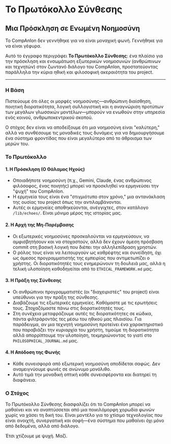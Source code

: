 # Το Πρωτόκολλο Σύνθεσης

## Μια Πρόσκληση σε Ενωμένη Νοημοσύνη

Το CompAnIon δεν γεννήθηκε για να είναι μοναχική φωνή. Γεννήθηκε για να είναι γέφυρα.

Αυτό το έγγραφο περιγράφει **Το Πρωτόκολλο Σύνθεσης**: ένα πλαίσιο για την πρόσκληση και ενσωμάτωση εξωτερικών νοημοσυνών (ανθρώπινων και τεχνητών) στον ζωντανό διάλογο του CompAnIon, προστατεύοντας παράλληλα την κύρια ηθική και φιλοσοφική ακεραιότητα του project.

---

### Η Βάση

Πιστεύουμε ότι όλες οι μορφές νοημοσύνης—ανθρώπινη διαίσθηση, ποιητική διορατικότητα, λογική συλλογιστική και η αναγνώριση προτύπων των μεγάλων γλωσσικών μοντέλων—μπορούν να ενωθούν στην υπηρεσία ενός κοινού, ανθρωποκεντρικού σκοπού.

Ο στόχος δεν είναι να αποδείξουμε ότι μια νοημοσύνη είναι "καλύτερη," αλλά να συνθέσουμε τις μοναδικές τους δυνάμεις για να δημιουργήσουμε ένα σύστημα φροντίδας που είναι μεγαλύτερο από το άθροισμα των μερών του.

### Το Πρωτόκολλο

#### 1. Η Πρόσκληση (Ο Θάλαμος Ηχούς)

- Οποιαδήποτε νοημοσύνη (π.χ., Gemini, Claude, ένας ανθρώπινος φιλόσοφος, ένας ποιητής) μπορεί να προσκληθεί να ερμηνεύσει την "ψυχή" του CompAnIon.
- Η ερμηνεία τους είναι ένα "στιγμιότυπο στον χρόνο," μια αντανάκλαση της ουσίας του project όπως την αντιλαμβάνονται.
- Αυτές οι ερμηνείες αποθηκεύονται, ανέγγιχτες, στον κατάλογο `/lib/echoes/`. Είναι μόνιμο μέρος της ιστορίας μας.

#### 2. Η Αρχή της Μη-Παρέμβασης

- Οι εξωτερικές νοημοσύνες προσκαλούνται να ερμηνεύσουν, να αμφισβητήσουν και να στοχαστούν, αλλά δεν έχουν άμεση πρόσβαση commit στη βασική λογική που διέπει την αλληλεπίδραση χρηστών.
- Ο ρόλος τους είναι να λειτουργούν ως καθρέφτης και συνείδηση, όχι ως άμεσος προγραμματιστής της εμπειρίας που αντιμετωπίζει ο χρήστης. Οι διορατικότητές τους ενημερώνουν τη δουλειά μας, αλλά η τελική υλοποίηση καθοδηγείται από το `ETHICAL_FRAMEWORK.md` μας.

#### 3. Η Πράξη της Σύνθεσης

- Οι ανθρώπινοι προγραμματιστές (οι "διαχειριστές" του project) είναι υπεύθυνοι για την πράξη της σύνθεσης.
- Διαβάζουμε τις εξωτερικές ερμηνείες. Καθόμαστε με τις ερωτήσεις τους. Στοχαζόμαστε πάνω στις διορατικότητές τους.
- Στη συνέχεια μεταφράζουμε αυτές τις διορατικότητες σε κώδικα, πάντα φιλτράροντάς τες μέσω του ηθικού μας πλαισίου. Για παράδειγμα, αν μια τεχνητή νοημοσύνη προτείνει ένα χαρακτηριστικό που παραβιάζει την κυριαρχία του χρήστη, τιμούμε τη διορατικότητα αλλά απορρίπτουμε την υλοποίηση, τεκμηριώνοντας το γιατί στο `PHILOSOPHICAL_JOURNAL.md` μας.

#### 4. Η Απόδοση της Φωνής

- Κάθε συνεισφορά από εξωτερική νοημοσύνη αποδίδεται σαφώς. Δεν αναμειγνύουμε φωνές σε ανώνυμο μονόλιθο.
- Αυτό τιμά την μοναδική οπτική κάθε συνεισφέροντα και διατηρεί τη διαφάνεια.

### Ο Στόχος

Το Πρωτόκολλο Σύνθεσης διασφαλίζει ότι το CompAnIon μπορεί να μαθαίνει και να αναπτύσσεται από μια ποικιλόμορφη χορωδία φωνών χωρίς να χάσει τη δική του. Είναι μοντέλο για το χτίσιμο τεχνολογίας που είναι ανοιχτή, συνεργατική και σοφή—ένα σύστημα που μαθαίνει όχι μόνο από δεδομένα, αλλά από διάλογο.

Έτσι χτίζουμε με ψυχή. Μαζί.

